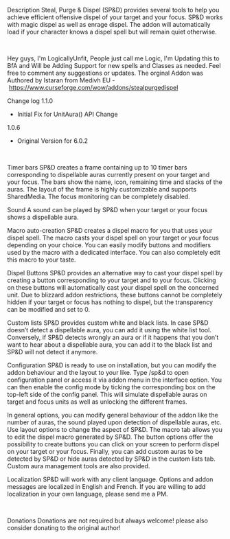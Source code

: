 Description
Steal, Purge & Dispel (SP&D) provides several tools to help you achieve efficient offensive dispel of your target and your focus. SP&D works with magic dispel as well as enrage dispel. The addon will automatically load if your character knows a dispel spell but will remain quiet otherwise.

 

Hey guys, I'm LogicallyUnfit, People just call me Logic, I'm Updating this to BfA and Will be Adding Support for new spells and Classes as needed. Feel free to comment any suggestions or updates. The orginal Addon was Authored by Istaran from Medivh EU - https://www.curseforge.com/wow/addons/stealpurgedispel

Change log
1.1.0

- Initial Fix for UnitAura() API Change

1.0.6

- Original Version for 6.0.2

 

Timer bars
SP&D creates a frame containing up to 10 timer bars corresponding to dispellable auras currently present on your target and your focus. The bars show the name, icon, remaining time and stacks of the auras. The layout of the frame is highly customizable and supports SharedMedia. The focus monitoring can be completely disabled.


Sound
A sound can be played by SP&D when your target or your focus shows a dispellable aura.


Macro auto-creation
SP&D creates a dispel macro for you that uses your dispel spell. The macro casts your dispel spell on your target or your focus depending on your choice. You can easily modify buttons and modifiers used by the macro with a dedicated interface. You can also completely edit this macro to your taste.


Dispel Buttons
SP&D provides an alternative way to cast your dispel spell by creating a button corresponding to your target and to your focus. Clicking on these buttons will automatically cast your dispel spell on the concerned unit. Due to blizzard addon restrictions, these buttons cannot be completely hidden if your target or focus has nothing to dispel, but the transparency can be modified and set to 0.


Custom lists
SP&D provides custom white and black lists. In case SP&D doesn’t detect a dispellable aura, you can add it using the white list tool. Conversely, if SP&D detects wrongly an aura or if it happens that you don’t want to hear about a dispellable aura, you can add it to the black list and SP&D will not detect it anymore.



Configuration
SP&D is ready to use on installation, but you can modify the addon behaviour and the layout to your like. Type /sp&d to open configuration panel or access it via addon menu in the interface option. You can then enable the config mode by ticking the corresponding box on the top-left side of the config panel. This will simulate dispellable auras on target and focus units as well as unlocking the different frames.

In general options, you can modify general behaviour of the addon like the number of auras, the sound played upon detection of dispellable auras, etc.
Use layout options to change the aspect of SP&D.
The macro tab allows you to edit the dispel macro generated by SP&D.
The button options offer the possibility to create buttons you can click on your screen to perform dispel on your target or your focus.
Finally, you can add custom auras to be detected by SP&D or hide auras detected by SP&D in the custom lists tab. Custom aura management tools are also provided.



Localization
SP&D will work with any client language. Options and addon messages are localized in English and French. If you are willing to add localization in your own language, please send me a PM.

 

Donations
Donations are not required but always welcome! please also consider donating to the original author!
